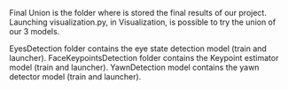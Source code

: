Final Union is the folder where is stored the final results of our project. Launching visualization.py, in Visualization, is possible to try the union of our 3 models.

EyesDetection folder contains the eye state detection model (train and launcher).
FaceKeypointsDetection folder contains the Keypoint estimator model (train and launcher).
YawnDetection model contains the yawn detector model (train and launcher).
